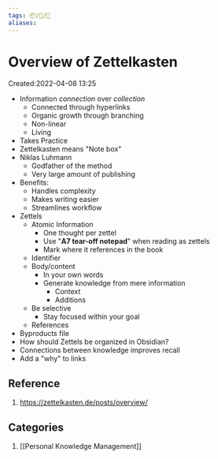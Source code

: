 ```yaml
---
tags: 📦/📝/📃
aliases:
---
```



# Overview of Zettelkasten
Created:2022-04-08 13:25

* Information *connection* over *collection*
	* Connected through hyperlinks
	* Organic growth through branching
	* Non-linear
	* Living
* Takes Practice
* Zettelkasten means "Note box"
* Niklas Luhmann
	* Godfather of the method
	* Very large amount of publishing
* Benefits:
	* Handles complexity
	* Makes writing easier
	* Streamlines workflow
* Zettels
	* Atomic Information
		* One thought per zettel
		* Use "**A7 tear-off notepad**" when reading as zettels
		* Mark where it references in the book
	* Identifier
	* Body/content
		* In your own words
		* Generate knowledge from mere information
			* Context
			* Additions
	* Be selective
		* Stay focused within your goal
	* References
* Byproducts file
* How should Zettels be organized in Obsidian?
* Connections between knowledge improves recall
* Add a "why" to links

## Reference
1. https://zettelkasten.de/posts/overview/

## Categories
1. [[Personal Knowledge Management]]
